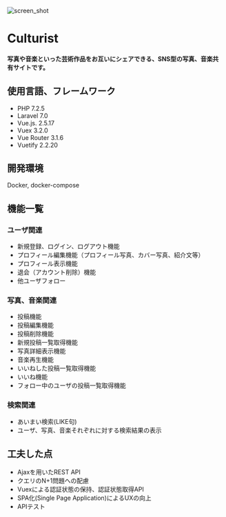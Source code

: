 ![screen_shot](https://user-images.githubusercontent.com/53022680/85478534-64264280-b5f7-11ea-918e-e7c05b1c937f.png)
# Culturist
#### 写真や音楽といった芸術作品をお互いにシェアできる、SNS型の写真、音楽共有サイトです。
## 使用言語、フレームワーク
- PHP 7.2.5
- Laravel 7.0
- Vue.js. 2.5.17
- Vuex 3.2.0
- Vue Router 3.1.6
- Vuetify 2.2.20
## 開発環境
Docker, docker-compose
## 機能一覧
### ユーザ関連
- 新規登録、ログイン、ログアウト機能
- プロフィール編集機能（プロフィール写真、カバー写真、紹介文等）
- プロフィール表示機能
- 退会（アカウント削除）機能
- 他ユーザフォロー
### 写真、音楽関連
- 投稿機能
- 投稿編集機能
- 投稿削除機能
- 新規投稿一覧取得機能
- 写真詳細表示機能
- 音楽再生機能
- いいねした投稿一覧取得機能
- いいね機能
- フォロー中のユーザの投稿一覧取得機能
### 検索関連
- あいまい検索(LIKE句)
- ユーザ、写真、音楽それぞれに対する検索結果の表示
## 工夫した点
- Ajaxを用いたREST API
- クエリのN+1問題への配慮
- Vuexによる認証状態の保持、認証状態取得API
- SPA化(Single Page Application)によるUXの向上
- APIテスト
